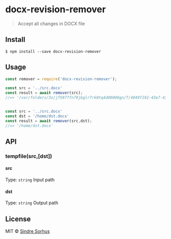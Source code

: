 # docx-revision-remover


> Accept all changes in DOCX file



## Install

```
$ npm install --save docx-revision-remover
```


## Usage

```js
const remover = require('docx-revision-remover');

const src = '../src.docx'
const result = await remover(src);
//=> '/var/folders/3x/jf5977fn79jbglr7rk0tq4d00000gn/T/4049f192-43e7-43b2-98d9-094e6760861b.docx'


const src = '../src.docx'
const dst = '/home/dst.docx'
const result = await remover(src,dst);
//=> '/home/dst.docx'
```


## API

### tempfile(src,[dst])

#### src

Type: `string`
Input path


#### dst

Type: `string`
Output path


## License

MIT © [Sindre Sorhus](https://sindresorhus.com)
